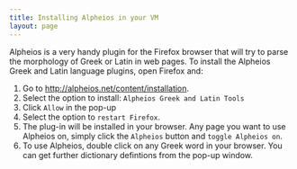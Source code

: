```yaml
---
title: Installing Alpheios in your VM
layout: page
---
```



Alpheios is a very handy plugin for the Firefox browser that will try to parse the morphology of Greek or Latin in web pages.
To install the Alpheios Greek and Latin language plugins, open Firefox and:

1. Go to <http://alpheios.net/content/installation>.
2. Select the option to install: `Alpheios Greek and Latin Tools`
3. Click `Allow` in the pop-up
4. Select the option to `restart Firefox`.
5. The plug-in will be installed in your browser. Any page you want to use Alpheios on, simply click the `Alpheios` button and `toggle Alpheios on`.
6. To use Alpheios, double click on any Greek word in your browser. You can get further dictionary defintions from the pop-up window.
